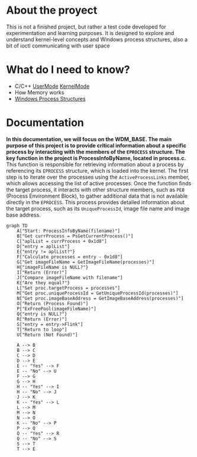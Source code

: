 # About the proyect
This is not a finished project, but rather a test code developed for experimentation and learning purposes. It is designed to explore and understand kernel-level concepts and Windows process structures, also a bit of ioctl communicating with user space
# What do I need to know?
- C/C++ [UserMode](https://learn.microsoft.com/en-us/cpp/?view=msvc-170) [KernelMode](https://learn.microsoft.com/en-us/windows-hardware/drivers/)
- How Memory works
- [Windows Process Structures](https://www.vergiliusproject.com/)
# Documentation
**In this documentation, we will focus on the **WDM_BASE**. The main purpose of this project is to provide critical information about a specific process by interacting with the members of the `EPROCESS` structure. The key function in the project is **ProcessInfoByName**, located in **process.c**.**
This function is responsible for retrieving information about a process by referencing its `EPROCESS` structure, which is loaded into the kernel. The first step is to iterate over the processes using the `ActiveProcessLinks` member, which allows accessing the list of active processes.
Once the function finds the target process, it interacts with other structure members, such as `PEB` (Process Environment Block), to gather additional data that is not available directly in the `EPROCESS`. This process provides detailed information about the target process, such as its `UniqueProcessId`, image file name and image base address.


```mermaid
graph TD
    A["Start: ProcessInfoByName(filename)"]
    B["Get currProcess = PsGetCurrentProcess()"]
    C["aplList = currProcess + 0x1d8"]
    D["entry = aplList"]
    E{"entry != aplList?"}
    F["Calculate processes = entry - 0x1d8"]
    G["Get imageFileName = GetImageFileName(processes)"]
    H{"imageFileName is NULL?"}
    I["Return (Error)"]
    J["Compare imageFileName with filename"]
    K{"Are they equal?"}
    L["Set proc.targetProcess = processes"]
    M["Get proc.uniqueProcessId = GetUniqueProcessId(processes)"]
    N["Get proc.imageBaseAddress = GetImageBaseAddress(processes)"]
    O["Return (Process Found)"]
    P["ExFreePool(imageFileName)"]
    Q{"entry is NULL?"}
    R["Return (Error)"]
    S["entry = entry->Flink"]
    T["Return to loop"]
    U["Return (Not Found)"]
    
    A --> B  
    B --> C  
    C --> D  
    D --> E  
    E -- "Yes" --> F  
    E -- "No" --> U  
    F --> G  
    G --> H  
    H -- "Yes" --> I  
    H -- "No" --> J  
    J --> K  
    K -- "Yes" --> L  
    L --> M  
    M --> N  
    N --> O  
    K -- "No" --> P  
    P --> Q  
    Q -- "Yes" --> R  
    Q -- "No" --> S  
    S --> T  
    T --> E  
```
